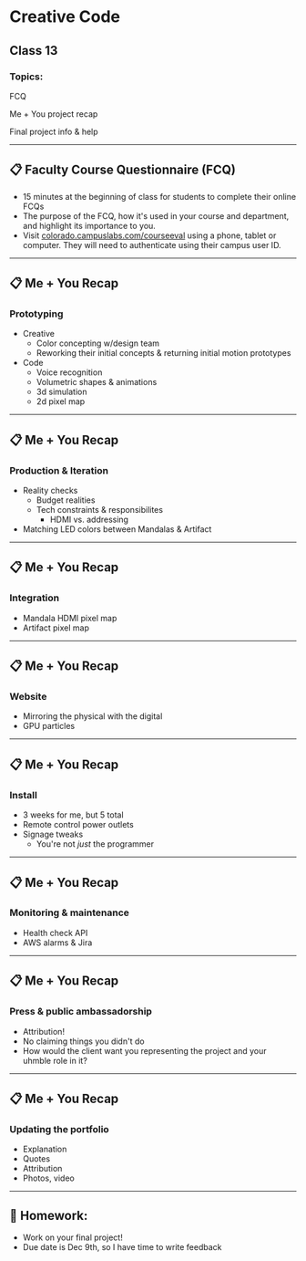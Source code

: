 # Creative Code

## Class 13

### Topics:

FCQ

Me + You project recap

Final project info & help

---

## 📋 Faculty Course Questionnaire (FCQ)

* 15 minutes at the beginning of class for students to complete their online FCQs
* The purpose of the FCQ, how it's used in your course and department, and highlight its importance to you.
* Visit [colorado.campuslabs.com/courseeval](https://colorado.campuslabs.com/courseeval) using a phone, tablet or computer. They will need to authenticate using their campus user ID.

---

## 📋 Me + You Recap

### Prototyping

* Creative
  * Color concepting w/design team
  * Reworking their initial concepts & returning initial motion prototypes
* Code
  * Voice recognition
  * Volumetric shapes & animations
  * 3d simulation
  * 2d pixel map

---

## 📋 Me + You Recap

### Production & Iteration

* Reality checks
  * Budget realities
  * Tech constraints & responsibilites
    * HDMI vs. addressing
* Matching LED colors between Mandalas & Artifact

---

## 📋 Me + You Recap

### Integration

* Mandala HDMI pixel map
* Artifact pixel map

---

## 📋 Me + You Recap

### Website

* Mirroring the physical with the digital
* GPU particles

---

## 📋 Me + You Recap

### Install

* 3 weeks for me, but 5 total
* Remote control power outlets
* Signage tweaks
  * You're not *just* the programmer

---

## 📋 Me + You Recap

### Monitoring & maintenance

* Health check API
* AWS alarms & Jira

---

## 📋 Me + You Recap

### Press & public ambassadorship

* Attribution!
* No claiming things you didn't do
* How would the client want you representing the project and your uhmble role in it?

---

## 📋 Me + You Recap

### Updating the portfolio

* Explanation
* Quotes
* Attribution
* Photos, video

---

## 📝 Homework:

* Work on your final project!
* Due date is Dec 9th, so I have time to write feedback


